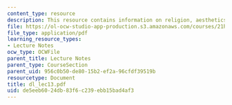```yaml
---
content_type: resource
description: This resource contains information on religion, aesthetics and superstition.
file: https://ol-ocw-studio-app-production.s3.amazonaws.com/courses/21h-522-japan-in-the-age-of-the-samurai-history-and-film-fall-2006/de5eeb6024db83f6c239ebb15bad4af3_dl_lec13.pdf
file_type: application/pdf
learning_resource_types:
- Lecture Notes
ocw_type: OCWFile
parent_title: Lecture Notes
parent_type: CourseSection
parent_uid: 956c0b50-de80-15b2-ef2a-96cfdf39519b
resourcetype: Document
title: dl_lec13.pdf
uid: de5eeb60-24db-83f6-c239-ebb15bad4af3
---
```


